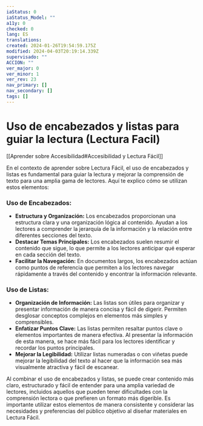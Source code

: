 ```yaml
---
iaStatus: 0
iaStatus_Model: ""
a11y: 0
checked: 0
lang: ES
translations: 
created: 2024-01-26T19:54:59.175Z
modified: 2024-04-03T20:19:14.339Z
supervisado: ""
ACCION: ""
ver_major: 0
ver_minor: 1
ver_rev: 23
nav_primary: []
nav_secondary: []
tags: []
---
```

# Uso de encabezados y listas para guiar la lectura (Lectura Facil)

[[Aprender sobre Accesibilidad#Accesibilidad y Lectura Fácil]]

En el contexto de aprender sobre Lectura Fácil, el uso de encabezados y listas es fundamental para guiar la lectura y mejorar la comprensión de texto para una amplia gama de lectores. Aquí te explico cómo se utilizan estos elementos:

### Uso de Encabezados:
- **Estructura y Organización:** Los encabezados proporcionan una estructura clara y una organización lógica al contenido. Ayudan a los lectores a comprender la jerarquía de la información y la relación entre diferentes secciones del texto.
- **Destacar Temas Principales:** Los encabezados suelen resumir el contenido que sigue, lo que permite a los lectores anticipar qué esperar en cada sección del texto.
- **Facilitar la Navegación:** En documentos largos, los encabezados actúan como puntos de referencia que permiten a los lectores navegar rápidamente a través del contenido y encontrar la información relevante.

### Uso de Listas:
- **Organización de Información:** Las listas son útiles para organizar y presentar información de manera concisa y fácil de digerir. Permiten desglosar conceptos complejos en elementos más simples y comprensibles.
- **Enfatizar Puntos Clave:** Las listas permiten resaltar puntos clave o elementos importantes de manera efectiva. Al presentar la información de esta manera, se hace más fácil para los lectores identificar y recordar los puntos principales.
- **Mejorar la Legibilidad:** Utilizar listas numeradas o con viñetas puede mejorar la legibilidad del texto al hacer que la información sea más visualmente atractiva y fácil de escanear.

Al combinar el uso de encabezados y listas, se puede crear contenido más claro, estructurado y fácil de entender para una amplia variedad de lectores, incluidos aquellos que pueden tener dificultades con la comprensión lectora o que prefieren un formato más digerible. Es importante utilizar estos elementos de manera consistente y considerar las necesidades y preferencias del público objetivo al diseñar materiales en Lectura Fácil.